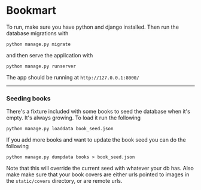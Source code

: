 # Bookmart

To run, make sure you have python and django installed. Then run the database migrations with
```
python manage.py migrate
```
and then serve the application with
```
python manage.py runserver
```

The app should be running at `http://127.0.0.1:8000/`

---
### Seeding books

There's a fixture included with some books to seed the database when it's empty. It's always growing. To load it 
run the following 
```
python manage.py loaddata book_seed.json
```

If you add more books and want to update the book seed you can do the following
```
python manage.py dumpdata books > book_seed.json
```
Note that this will override the current seed with whatever your db has. Also make make sure that your book covers are either urls pointed to images in the `static/covers` directory, or are remote urls. 